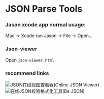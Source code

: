 # JSON Parse Tools

### Jason xcode app normal usage:

Mac -> Xcode run Jason -> File -> Open...

### Json-viewer

Open  `json-viewer.html`

### recommend links

![JSON在线视图查看器(Online JSON Viewer)](https://www.bejson.com/jsonviewernew/)
![在线JSON校验格式化工具(Be JSON)](https://www.bejson.com)

